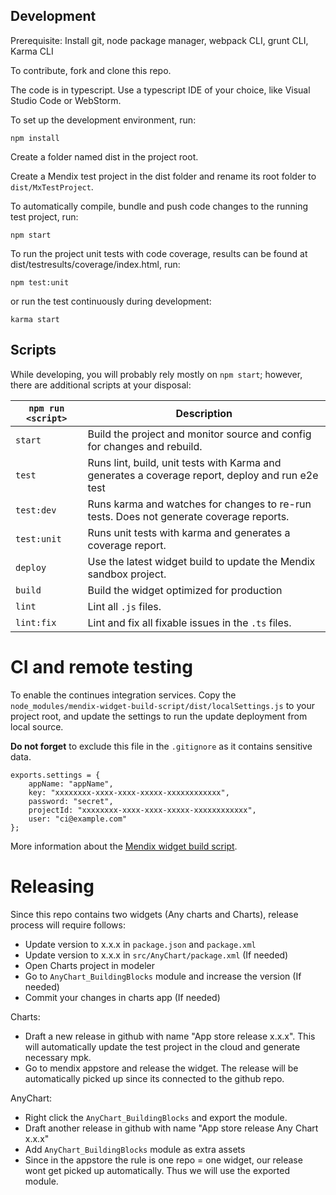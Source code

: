 ## Development
Prerequisite: Install git, node package manager, webpack CLI, grunt CLI, Karma CLI

To contribute, fork and clone this repo.

The code is in typescript. Use a typescript IDE of your choice, like Visual Studio Code or WebStorm.

To set up the development environment, run:

    npm install

Create a folder named dist in the project root.

Create a Mendix test project in the dist folder and rename its root folder to `dist/MxTestProject`.

To automatically compile, bundle and push code changes to the running test project, run:

    npm start

To run the project unit tests with code coverage, results can be found at dist/testresults/coverage/index.html, run:

    npm test:unit

or run the test continuously during development:

    karma start

## Scripts
While developing, you will probably rely mostly on `npm start`; however, there are additional scripts at your disposal:

|`npm run <script>`|Description|
|------------------|-----------|
|`start`|Build the project and monitor source and config for changes and rebuild.|
|`test`|Runs lint, build, unit tests with Karma and generates a coverage report, deploy and run e2e test|
|`test:dev`|Runs karma and watches for changes to re-run tests. Does not generate coverage reports.|
|`test:unit`|Runs unit tests with karma and generates a coverage report.|
|`deploy`|Use the latest widget build to update the Mendix sandbox project.|
|`build`|Build the widget optimized for production|
|`lint`|Lint all `.js` files.|
|`lint:fix`|Lint and fix all fixable issues in the `.ts` files.|

# CI and remote testing
To enable the continues integration services.
Copy the `node_modules/mendix-widget-build-script/dist/localSettings.js` to your project root, and update the settings to run the update deployment from local source.

**Do not forget** to exclude this file in the `.gitignore` as it contains sensitive data.
```
exports.settings = {
    appName: "appName",
    key: "xxxxxxxx-xxxx-xxxx-xxxxx-xxxxxxxxxxxx",
    password: "secret",
    projectId: "xxxxxxxx-xxxx-xxxx-xxxxx-xxxxxxxxxxxx",
    user: "ci@example.com"
};
```

More information about the [Mendix widget build script](https://github.com/FlockOfBirds/mendix-widget-build-script).

# Releasing

Since this repo contains two widgets (Any charts and Charts), release process will require follows:

- Update version to x.x.x in `package.json` and `package.xml`
- Update version to x.x.x in `src/AnyChart/package.xml` (If needed)
- Open Charts project in modeler
- Go to `AnyChart_BuildingBlocks` module and increase the version (If needed)
- Commit your changes in charts app (If needed)

Charts: 
- Draft a new release in github with name "App store release x.x.x". This will automatically update the test project in the cloud and generate necessary mpk.
- Go to mendix appstore and release the widget. The release will be automatically picked up since its connected to the github repo.

AnyChart:

- Right click the `AnyChart_BuildingBlocks` and export the module.
- Draft another release in github with name "App store release Any Chart x.x.x"
- Add `AnyChart_BuildingBlocks` module as extra assets 
- Since in the appstore the rule is one repo = one widget, our release wont get picked up automatically. Thus we will use the exported module. 
